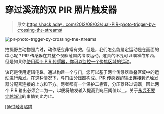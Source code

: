 # 穿过溪流的双 PIR 照片触发器

> 原文:[https://hack aday . com/2012/08/03/dual-PIR-photo-trigger-by-crossing-the-streams/](https://hackaday.com/2012/08/03/dual-pir-photo-trigger-by-crossing-the-streams/)

![](../Images/062224e4bc691a1325f76a68cd9ee38c.png "pir-photo-trigger-by-crossing-the-streams")

拍摄野生动物照片时，动作感应非常有效。但是，我们怎么能确定运动是在画面的中心呢？PIR 传感器在其整个观察范围内拾取运动。这真的不是可以瞄准的东西。但是如果你[使用两个 PIR 传感器，你可以监控一个聚焦区域的运动](https://getsatisfaction.com/triggertrap/topics/trigger_camera_through_the_aux_port_when_a_ir_beam_is_crossed)。

诀窍是使用逻辑电路。通过构建一个与门，您可以基于两个传感器重叠区域中的运动进行触发。在这种情况下，与门由分压器构成。PIR 传感器的输出连接到光触发器分配器连接的上方和下方。两者都有一个保护二极管，分压器经过调谐，因此两个 PIR 输出必须合二为一，以便将触发输入提高到电压阈值以上。关于[永远不要穿越溪流](http://www.youtube.com/watch?v=jyaLZHiJJnE)的事情到此为止。

[通过[触发陷阱](https://triggertrap.com/crossed-pir-sensors/)